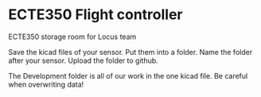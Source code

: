 # ECTE350 Flight controller
ECTE350 storage room for Locus team

Save the kicad files of your sensor. Put them into a folder. Name the folder after your sensor. Upload the folder to github.

The Development folder is all of our work in the one kicad file. Be careful when overwriting data!
